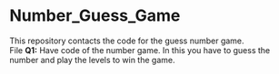 # Number_Guess_Game
This repository contacts the code for the guess number game.
<br>
File <b>Q1:</b> Have code of the number game. In this you have to guess the number and play the levels to win the game.
